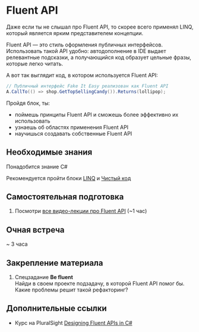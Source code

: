 # Fluent API

Даже если ты не слышал про Fluent API, то скорее всего применял LINQ, который является ярким представителем концепции.

Fluent API — это стиль оформления публичных интерфейсов. Использовать такой API удобно: автодополнение в IDE выдает релевантные подсказки, а получающийся код образует цельные фразы, которые легко читать.

А вот так выглядит код, в котором используется Fluent API:
``` cs
// Публичный интерфейс Fake It Easy реализован как Fluent API
A.CallTo(() => shop.GetTopSellingCandy()).Returns(lollipop);
```

Пройдя блок, ты:

- поймешь принципы Fluent API и сможешь более эффективно их использовать
- узнаешь об областях применения Fluent API
- научишься создавать собственные Fluent API


## Необходимые знания

Понадобится знание C#

Рекомендуется пройти блоки [LINQ](https://github.com/kontur-courses/linq) и [Чистый код](https://github.com/kontur-courses/clean-code)


## Самостоятельная подготовка

1. Посмотри [все видео-лекции про Fluent API](https://ulearn.me/Course/cs2/Fluent_API_f317d52a-3a74-4138-98bf-565a5d593465) (~1 час)


## Очная встреча

~ 3 часа


## Закрепление материала

1. Спецзадание __Be fluent__  
Найди в своем проекте подзадачу, в которой Fluent API помог бы. Какие проблемы решит такой рефакторинг? 


## Дополнительные ссылки

* Курс на PluralSight [Designing Fluent APIs in C#](https://app.pluralsight.com/library/courses/designing-fluent-apis-c-sharp/table-of-contents)
